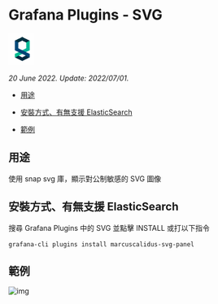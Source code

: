 # Grafana Plugins - SVG 

![img](SVG_icon.png)

*20 June 2022. Update: 2022/07/01.*

* [用途](#use)

* [安裝方式、有無支援 ElasticSearch](#install)

* [範例](#example)

<h2 id="use">用途</h2>

使用 snap svg 庫，顯示對公制敏感的 SVG 圖像

<h2 id="install">安裝方式、有無支援 ElasticSearch</h2>

搜尋 Grafana Plugins 中的 SVG 並點擊 INSTALL 或打以下指令
    
    grafana-cli plugins install marcuscalidus-svg-panel

<h2 id="example">範例</h2>

![img](AJAX.png)

